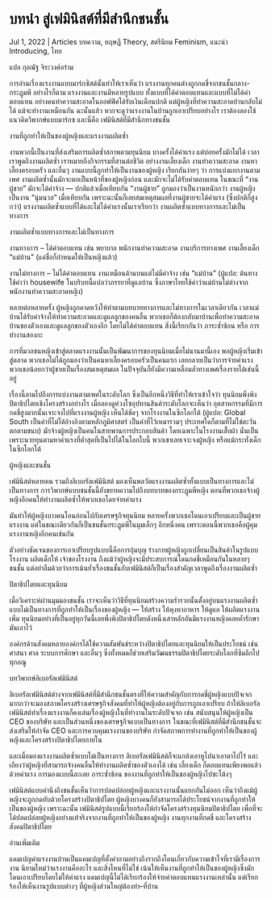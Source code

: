 # บทนำ สู่เฟมินิสต์ที่มีสำนึกชนชั้น

Jul 1, 2022 | Articles บทความ, ทฤษฎี Theory, สตรีนิยม Feminism, แนะนำ Introducing, ไทย





แปล กุลณัฐ จิระวงศ์อร่าม

การอ่านเรื่องแรงงานแบบมาร์กซิสต์นั้นทำให้เราเห็นว่า แรงงานทุกคนต่างถูกกดขี่จากชนชั้นกลาง-กระฎุมพี อย่างไรก็ตาม แรงงานและงานมีหลายรูปแบบ ทั้งแบบที่ได้ค่าตอบแทนและแบบที่ไม่ได้ค่าตอบแทน อย่างคนทำความสะอาดในออฟฟิศได้รับเงินเดือนปกติ แต่ผู้หญิงที่ทำความสะอาดบ้านกลับไม่ได้ แม้จะทำงานเหมือนกัน ฉะนั้นแล้ว หากจะดูว่าแรงงานในบ้านถูกเอาเปรียบอย่างไร เราต้องลองใช้แนวคิดวิพากษ์แบบมาร์กซ และนี่คือ เฟมินิสต์ที่มีสำนึกทางชนชั้น

งานที่ถูกทำให้เป็นของผู้หญิงและแรงงานผลิตซ้ำ



งานพวกนี้เป็นงานที่ส่งเสริมการผลิตซ้ำสภาพตามทุนนิยม บางครั้งได้ค่าแรง แต่บ่อยครั้งมักไม่ได้ เวลาเราพูดถึงงานผลิตซ้ำ เราหมายถึงกิจกรรมที่สานต่อชีวิต อย่างงานเลี้ยงเด็ก งานทำความสะอาด งานหาเลี้ยงครอบครัว และอื่นๆ งานแบบนี้ถูกทำให้เป็นงานของผู้หญิง เรียกกันง่ายๆ ว่า การแบ่งแยกงานตามเพศ งานผลิตซ้ำนั้นมักจะตกเป็นหน้าที่ของผู้หญิงก่อน และมักจะไม่ได้รับค่าตอบแทน ในขณะที่ “งานผู้ชาย” มักจะได้ค่าจ้าง — ปกติแล้วเมื่อเทียบกัน “งานผู้ชาย” ถูกมองว่าเป็นงานหนักกว่า งานผู้หญิง เป็นงาน “นุ่มนวล” เมื่อเทียบกัน เพราะฉะนั้นก็เลยสมเหตุสมผลที่งานผู้ชายจะได้ค่าแรง (ซึ่งปกติก็สูงกว่า) แรงงานผลิตซ้ำแบบที่ได้และไม่ได้ค่าแรงนั้นเราเรียกว่า งานผลิตซ้ำแบบทางการและไม่เป็นทางการ

งานผลิตซ้ำแบบทางการและไม่เป็นทางการ

งานทางการ – ได้ค่าตอบแทน เช่น พยาบาล พนักงานทำความสะอาด งานบริการทางเพศ งานเลี้ยงเด็ก “แม่บ้าน” (แค่ชื่อก็กำหนดให้เป็นหญิงแล้ว)

งานไม่ทางการ – ไม่ได้ค่าตอบแทน งานเหมือนด้านบนแต่ไม่มีค่าจ้าง เช่น “แม่บ้าน” (ผู้แปล: ต้นทางใช้คำว่า housewife ในบริบทนี้แปลว่าภรรยาที่ดูแลบ้าน ซึ่งภาษาไทยใช้คำว่าแม่บ้านไม่ต่างจากพนักงานทำความสะอาดหญิง)



หลายต่อหลายครั้ง ผู้หญิงถูกคาดหวังให้ทำตามบทบาททางการและไม่ทางการในเวลาเดียวกัน เวลาแม่บ้านได้รับค่าจ้างให้ทำความสะอาดและดูแลลูกของคนอื่น พวกเธอก็ต้องกลับมาบ้านเพื่อทำความสะอาดบ้านของตัวเองและดูแลลูกของตัวเองอีก โดยไม่ได้ค่าตอบแทน สิ่งนี้เรียกกันว่า ภาระซ้ำซ้อน หรือ การทำงานสองกะ

การที่มวลชนหญิงเข้าสู่ตลาดแรงงานนั้นเป็นพัฒนาการของทุนนิยมเมื่อไม่นานมานี้เอง พอผู้หญิงเริ่มเข้าสู่ตลาด พวกเธอไม่ได้ถูกมองว่าเป็นคนหาเลี้ยงครอบครัวเป็นคนแรก เลยกลายเป็นว่าการจ่ายค่าแรงพวกเธอน้อยกว่าผู้ชายเป็นเรื่องสมเหตุสมผล ในปัจจุบันก็ยังมีความเหลื่อมล้ำทางเพศเรื่องรายได้เช่นนี้อยู่

เรื่องนี้ลามไปถึงการแบ่งงานตามเพศในระดับโลก ซึ่งเป็นอีกหนึ่งวิธีที่ทำให้เราเข้าใจว่า ทุนนิยมพึ่งพิงปิตาธิปไตยเชิงโครงสร้างอย่างไร เมื่อลองดูห่วงโซอุปทานสินค้าระดับโลกจะเห็นว่า อุตสาหกรรมที่มีการกดขี่สูงมากนั้นเจาะจงไปที่แรงงานผู้หญิง เห็นได้ชัดๆ จากโรงงานในซีกโลกใต้ (ผู้แปล: Global South เป็นคำที่ไม่ได้อ้างอิงตามหลักภูมิศาสตร์ เป็นคำที่ไว้เหมารวมๆ ประเทศใดก็ตามที่ไม่ใช่ตะวันตกตามขนบ) มักจ้างผู้หญิงเป็นคนในสายพานการประกอบสินค้า โดยเฉพาะในโรงงานเสื้อผ้า นั่นเป็นเพราะนายทุนตามหาค่าแรงที่ต่ำสุดที่เป็นไปได้ในโลกใบนี้ พวกเขาเลยเจาะจงผู้หญิง หรือแม้กระทั่งเด็ก ในซีกโลกใต้



ผู้หญิงและชนชั้น

เฟมินิสต์หลายคน รวมถึงลิเบอรัลเฟมินิสต์ มองเห็นพลวัตแรงงานผลิตซ้ำทั้งแบบเป็นทางการและไม่เป็นทางการ การวิพากษ์แบบชนชั้นนี้ยังขยายความไปถึงบทบาทของกระฎุมพีหญิง ตอนที่พวกเธอจ้างผู้หญิงอีกคนให้ทำงานผลิตซ้ำให้พวกเธอโดยจ่ายค่าแรง

มันทำให้ผู้หญิงบางคนโอนอ่อนไปกับเศรษฐกิจทุนนิยม หลายครั้งพวกเธอโดนเอาเปรียบและเป็นผู้ขายแรงงาน แต่ในขณะเดียวกันก็เป็นชนชั้นกระฎุมพีในมุมเล็กๆ อีกหนึ่งคน เพราะตอนนี้พวกเธอคือผู้คุมแรงงานหญิงอีกคนเช่นกัน

ตัวอย่างชัดเจนของการเอาเปรียบรูปแบบนี้คือการอุ้มบุญ ร่างกายผู้หญิงถูกเปลี่ยนเป็นสินค้าในรูปแบบ โรงงาน ผลิตเด็กให้ เจ้าของโรงงาน ถึงแม้ว่าผู้หญิงจะมีประสบการณ์โดนกดขี่เหมือนกันในหลายๆ ชนชั้น แต่อย่าลืมด้วยว่าการเน้นย้ำเรื่องชนชั้นกับเฟมินิสต์ก็เป็นเรื่องสำคัญเวลาพูดถึงเรื่องงานผลิตซ้ำ



ปิตาธิปไตยและทุนนิยม

เมื่อวิเคราะห์ผ่านมุมมองชนชั้น เราจะเห็นว่าวิธีที่ทุนนิยมสร้างความร่ำรวยนั้นตั้งอยู่บนแรงงานผลิตซ้ำแบบไม่เป็นทางการที่ถูกทำให้เป็นเรื่องของผู้หญิง — ให้สร้าง ให้หุงหาอาหาร ให้ดูแล ให้ผลิตแรงงานเพิ่ม ทุนนิยมอย่างที่เป็นอยู่ทุกวันนี้เลยพึ่งพิงปิตาธิปไตยดังหนึ่งเสาหลักอันมีแรงงานหญิงคอยค้ำรักษามันเอาไว้

องค์กรด้านสังคมหลายองค์กรได้ใช้ความสัมพันธ์ระหว่างปิตาธิปไตยและทุนนิยมให้เป็นประโยชน์ เช่น ศาสนา ศาล ระบบการศึกษา และอื่นๆ ซึ่งทั้งหมดก็ช่วยเสริมวัฒนธรรมปิตาธิปไตยระดับโลกที่ซึมลึกไปทุกอณู



บทวิพากษ์ลิเบอรัลเฟมินิสต์

ลิเบอรัลเฟมินิสต์ต่างจากเฟมินิสต์ที่มีสำนึกชนชั้นตรงที่ให้ความสำคัญกับการกดขี่ผู้หญิงแบบปัจเจกมากกว่าจะมองสภาพโครงสร้างเศรษฐกิจสังคมที่ทำให้ผู้หญิงต้องอยู่กับการถูกเอาเปรียบ ถ้าให้ลิเบอรัลเฟมินิสต์ทำเรื่องแรงงานก็คงเล่นเรื่องผู้หญิงในที่ทำงานในระดับปัจเจก เช่น สนับสนุนให้ผู้หญิงเป็น CEO ของบริษัท และเป็นส่วนหนึ่งของเศรษฐกิจแบบเป็นทางการ ในขณะที่เฟมินิสต์ที่มีสำนึกชนชั้นจะส่งเสริมให้กำจัด CEO และการควบคุมแรงงานของบริษัท กำจัดสภาพการทำงานที่ถูกทำให้เป็นของผู้หญิงและโครงสร้างปิตาธิปไตยภายใน

และเมื่อมองแรงงานผลิตซ้ำแบบไม่เป็นทางการ ลิเบอรัลเฟมินิสต์ก็จะแกล้งเอาหูไปนาเอาตาไปไร่ และเถียงว่าผู้หญิงที่สามารถจ้างคนอื่นให้ทำงานผลิตซ้ำของตัวเองได้ เช่น เลี้ยงเด็ก ก็ตอบแทนเพียงพอแล้วด้วยค่าแรง การมองแบบนี้ละเลย ภาระซ้ำซ้อน ของงานที่ถูกทำให้เป็นของผู้หญิงไปซะโต้งๆ

เฟมินิสต์แบบคำนึงถึงชนชั้นเห็นว่าการปลดปล่อยผู้หญิงและแรงงานนั้นแยกกันไม่ออก เห็นว่าถึงแม้ผู้หญิงจะถูกกดทับด้วยโครงสร้างปิตาธิปไตย ผู้หญิงบางคนก็ยังสามารถได้ประโยชน์จากงานที่ถูกทำให้เป็นของผู้หญิง เพราะฉะนั้น เฟมินิสต์รูปแบบนี้เรียกร้องให้กำจัดโครงสร้างทุนนิยมปิตาธิปไตย เพื่อที่จะได้ปลดปล่อยผู้หญิงอย่างแท้จริงจากงานที่ถูกทำให้เป็นของผู้หญิง งานทุกงานที่กดขี่ และโครงสร้างสังคมปิตาธิปไตย



อ่านเพิ่มเติม

แคมเปญค่าแรงงานบ้านเป็นแคมเปญที่ตั้งคำถามอย่างถึงรากถึงโคนเกี่ยวกับความเข้าใจที่เรามีเรื่องการงาน นิยามใหม่ว่าแรงงานคืออะไร และสิ่งไหนที่ไม่ใช่ เน้นให้เห็นงานที่ถูกทำให้เป็นของผู้หญิงซึ่งมักโดนเอาเปรียบโดยไม่ให้ค่าแรง แคมเปญนี้ไม่ได้เรียกร้องให้จ่ายค่าตอบแทนแรงงานเหล่านั้น แต่เรียกร้องให้เห็นงานรูปแบบต่างๆ ที่ผู้หญิงส่วนใหญ่ต้องทำ–ที่บ้าน